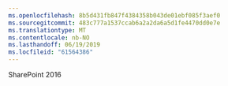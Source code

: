 ```yaml
---
ms.openlocfilehash: 8b5d431fb847f4384358b043de01ebf085f3aef0
ms.sourcegitcommit: 483c777a1537ccab6a2a2da6a5d1fe4470dd0e7e
ms.translationtype: MT
ms.contentlocale: nb-NO
ms.lasthandoff: 06/19/2019
ms.locfileid: "61564386"
---
```

SharePoint 2016